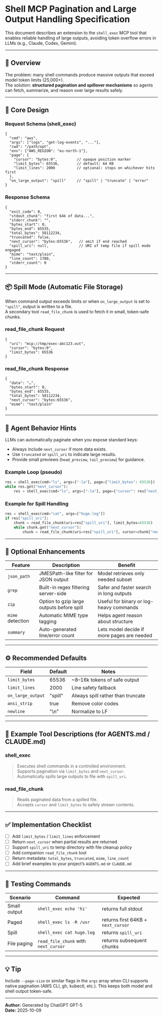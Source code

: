 # Shell MCP Pagination and Large Output Handling Specification

This document describes an extension to the `shell_exec` MCP tool that enables reliable handling of large outputs, avoiding token overflow errors in LLMs (e.g., Claude, Codex, Gemini).

---

## 🧩 Overview

The problem: many shell commands produce massive outputs that exceed model token limits (25,000+).  
The solution: **structured pagination and spillover mechanisms** so agents can fetch, summarize, and reason over large results safely.

---

## 🚀 Core Design

### Request Schema (shell_exec)

```jsonc
{
  "cmd": "aws",
  "args": ["logs", "get-log-events", "..."],
  "cwd": "/path/opt",
  "env": {"AWS_REGION": "eu-north-1"},
  "page": {
    "cursor": "bytes:0",         // opaque position marker
    "limit_bytes": 65536,        // default: 64 KB
    "limit_lines": 2000          // optional: stops on whichever hits first
  },
  "on_large_output": "spill"     // "spill" | "truncate" | "error"
}
```

### Response Schema

```jsonc
{
  "exit_code": 0,
  "stdout_chunk": "first 64k of data...",
  "stderr_chunk": "",
  "bytes_start": 0,
  "bytes_end": 65535,
  "total_bytes": 58112234,
  "truncated": false,
  "next_cursor": "bytes:65536",   // omit if end reached
  "spill_uri": null,              // URI of temp file if spill mode engaged
  "mime": "text/plain",
  "line_count": 1780,
  "stderr_count": 0
}
```

---

## 📦 Spill Mode (Automatic File Storage)

When command output exceeds limits or when `on_large_output` is set to `"spill"`, output is written to a file.  
A secondary tool `read_file_chunk` is used to fetch it in small, token-safe chunks.

### read_file_chunk Request

```jsonc
{
  "uri": "mcp://tmp/exec-abc123.out",
  "cursor": "bytes:0",
  "limit_bytes": 65536
}
```

### read_file_chunk Response

```jsonc
{
  "data": "…",
  "bytes_start": 0,
  "bytes_end": 65535,
  "total_bytes": 58112234,
  "next_cursor": "bytes:65536",
  "mime": "text/plain"
}
```

---

## 🧠 Agent Behavior Hints

LLMs can automatically paginate when you expose standard keys:

- Always include `next_cursor` if more data exists.
- Use `truncated` or `spill_uri` to indicate large results.
- Provide small previews (`head_preview`, `tail_preview`) for guidance.

### Example Loop (pseudo)

```python
res = shell_exec(cmd="ls", args=["-la"], page={"limit_bytes": 65536})
while res.get("next_cursor"):
    res = shell_exec(cmd="ls", args=["-la"], page={"cursor": res["next_cursor"]})
```

### Example for Spill Handling

```python
res = shell_exec(cmd="cat", args=["huge.log"])
if res["spill_uri"]:
    chunk = read_file_chunk(uri=res["spill_uri"], limit_bytes=65536)
    while chunk.get("next_cursor"):
        chunk = read_file_chunk(uri=res["spill_uri"], cursor=chunk["next_cursor"])
```

---

## 🧰 Optional Enhancements

| Feature | Description | Benefit |
|----------|--------------|----------|
| `json_path` | JMESPath-like filter for JSON output | Model retrieves only needed subset |
| `grep` | Built-in regex filtering server-side | Safer and faster search in long outputs |
| `zip` | Option to gzip large outputs before spill | Useful for binary or log-heavy commands |
| `mime` detection | Automatic MIME type tagging | Helps agent reason about structure |
| `summary` | Auto-generated line/error count | Lets model decide if more pages are needed |

---

## ⚙️ Recommended Defaults

| Field | Default | Notes |
|--------|----------|--------|
| `limit_bytes` | 65536 | ~8–16k tokens of safe output |
| `limit_lines` | 2000 | Line safety fallback |
| `on_large_output` | "spill" | Always spill rather than truncate |
| `ansi_strip` | true | Remove color codes |
| `newline` | "\n" | Normalize to LF |

---

## 🧩 Example Tool Descriptions (for AGENTS.md / CLAUDE.md)

### shell_exec

> Executes shell commands in a controlled environment.  
> Supports pagination via `limit_bytes` and `next_cursor`.  
> Automatically spills large outputs to file with `spill_uri`.

### read_file_chunk

> Reads paginated data from a spilled file.  
> Accepts `cursor` and `limit_bytes` to safely stream contents.

---

## ✅ Implementation Checklist

- [ ] Add `limit_bytes` / `limit_lines` enforcement  
- [ ] Return `next_cursor` when partial results are returned  
- [ ] Support `spill_uri` to temp directory with file cleanup policy  
- [ ] Add companion `read_file_chunk` tool  
- [ ] Return metadata: `total_bytes`, `truncated`, `mime`, `line_count`  
- [ ] Add brief examples to your project’s `AGENTS.md` or `CLAUDE.md`  

---

## 🧪 Testing Commands

| Scenario | Command | Expected |
|-----------|----------|-----------|
| Small output | `shell_exec echo 'hi'` | returns full stdout |
| Paged | `shell_exec ls -R /usr` | returns first 64KB + `next_cursor` |
| Spill | `shell_exec cat huge.log` | returns `spill_uri` |
| File paging | `read_file_chunk` with `next_cursor` | returns subsequent chunks |

---

## 💡 Tip

Include `--page-size` or similar flags in the `args` array when CLI supports native pagination (AWS CLI, gh, kubectl, etc.). This keeps both model and shell output token-safe.

---

**Author:** Generated by ChatGPT GPT-5  
**Date:** 2025-10-09  
